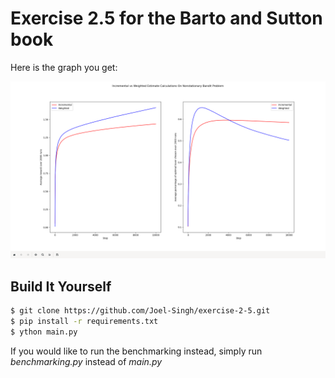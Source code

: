 # Exercise 2.5 for the Barto and Sutton book

Here is the graph you get:

![Final graph after program is run](./finalGraph.png)

## Build It Yourself
```bash
$ git clone https://github.com/Joel-Singh/exercise-2-5.git
$ pip install -r requirements.txt
$ ython main.py
```
If you would like to run the benchmarking instead, simply run *benchmarking.py* instead of *main.py*